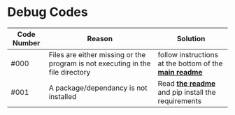 # Debug Codes

| Code Number | Reason | Solution |
|---|---|---|
| #000 | Files are either missing or the program is not executing in the file directory | follow instructions at the bottom of the [**main readme**](README.md) |
| #001 | A package/dependancy is not installed | Read [**the readme**](README.md) and pip install the requirements |